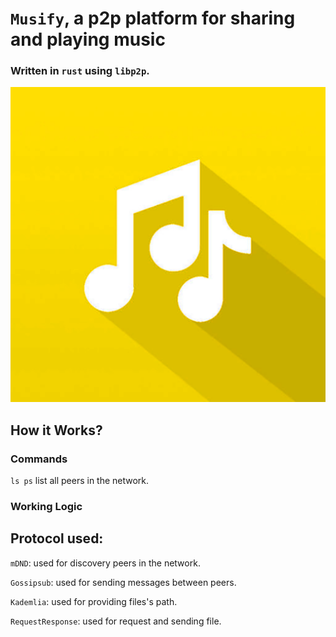 # `Musify`, a p2p platform for sharing and playing music 
### Written in `rust` using `libp2p`.

![Musify](assets/musify.png?raw=true "Musify")

## How it Works?
### Commands
`ls ps` list all peers in the network.

### Working Logic
## Protocol used: 
`mDND`: used for discovery peers in the network.

`Gossipsub`: used for sending messages between peers.

`Kademlia`: used for providing files's path.

`RequestResponse`: used for request and sending file.